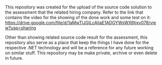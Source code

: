 This repository was created for the upload of the source code solution to the assessment that the related hiring company. Refer to the link that contains the video for the showing of the done work and some test on it: https://drive.google.com/file/d/1aMwTlJGILcAliaE1ADGYWsWX6tjxv078/view?usp=sharing

Other than showing related source code result for the assessment, this repository also serve as a place that keep the things I have done for the respective .NET technology and will be a reference for any future working on similar stuff. This repository may be make private, archive or even delete in future.